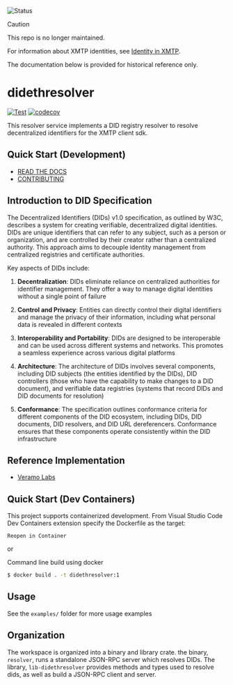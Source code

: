 ![Status](https://img.shields.io/badge/Deprecated-brown)

> [!CAUTION]
> This repo is no longer maintained.

For information about XMTP identities, see [Identity in XMTP](https://xmtp.org/identity).

The documentation below is provided for historical reference only.

# didethresolver

[![Test](https://github.com/xmtp/didethresolver/actions/workflows/ci-image.yml/badge.svg)](https://github.com/xmtp/didethresolver/actions/workflows/ci-image.yml)
[![codecov](https://codecov.io/gh/xmtp/didethresolver/graph/badge.svg?token=94DHM3ODWQ)](https://codecov.io/gh/xmtp/didethresolver)

This resolver service implements a DID registry resolver to resolve
decentralized identifiers for the XMTP client sdk.

## Quick Start (Development)

- [READ THE DOCS](https://xmtp.github.io/didethresolver)
- [CONTRIBUTING](CONTRIBUTING.md)

## Introduction to DID Specification

The Decentralized Identifiers (DIDs) v1.0 specification, as outlined by W3C,
describes a system for creating verifiable, decentralized digital identities.
DIDs are unique identifiers that can refer to any subject, such as a person or
organization, and are controlled by their creator rather than a centralized
authority. This approach aims to decouple identity management from centralized
registries and certificate authorities.

Key aspects of DIDs include:

1. **Decentralization**: DIDs eliminate reliance on centralized authorities for
   identifier management. They offer a way to manage digital identities without
   a single point of failure

2. **Control and Privacy**: Entities can directly control their digital
   identifiers and manage the privacy of their information, including what
   personal data is revealed in different contexts

3. **Interoperability and Portability**: DIDs are designed to be interoperable
   and can be used across different systems and networks. This promotes a
   seamless experience across various digital platforms

4. **Architecture**: The architecture of DIDs involves several components,
   including DID subjects (the entities identified by the DIDs), DID controllers
   (those who have the capability to make changes to a DID document), and
   verifiable data registries (systems that record DIDs and DID documents for
   resolution)

5. **Conformance**: The specification outlines conformance criteria for
   different components of the DID ecosystem, including DIDs, DID documents, DID
   resolvers, and DID URL dereferencers. Conformance ensures that these
   components operate consistently within the DID infrastructure

## Reference Implementation

- [Veramo Labs](https://github.com/veramolabs/did-eth/tree/main/packages/did-eth-resolver)

## Quick Start (Dev Containers)

This project supports containerized development. From Visual Studio Code Dev
Containers extension specify the Dockerfile as the target:

`Reopen in Container`

or

Command line build using docker

```bash
$ docker build . -t didethresolver:1
```

## Usage

See the `examples/` folder for more usage examples

## Organization

The workspace is organized into a binary and library crate. the binary,
`resolver`, runs a standalone JSON-RPC server which resolves DIDs. The
library, `lib-didethresolver` provides methods and types used to resolve dids,
as well as build a JSON-RPC client and server.
